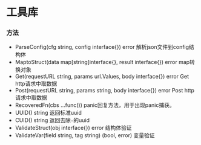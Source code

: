 # 工具库

### 方法

* ParseConfig(cfg string, config interface{}) error 解析json文件到config结构体
* MaptoStruct(data map[string]interface{}, result interface{}) error map转换对象
* Get(requestURL string, params url.Values, body interface{}) error Get http请求中取数据
* Post(requestURL string, params string, body interface{}) error Post http请求中取数据
* RecoveredFn(cbs ...func()) panic回复方法，用于出现panic捕获。
* UUID() string 返回标准uuid
* CUID() string 返回去除`-`的uuid
* ValidateStruct(obj interface{}) error 结构体验证
* ValidateVar(field string, tag string) (bool, error) 变量验证

